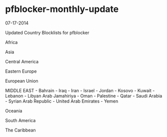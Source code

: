 pfblocker-monthly-update
========================
07-17-2014

Updated Country Blocklists for pfblocker

Africa

Asia

Central America

Eastern Europe

European Union


MIDDLE EAST - Bahrain - Iraq - Iran - Israel - Jordan - Kosovo - Kuwait - Lebanon - Libyan Arab Jamahiriya
            - Oman - Palestine - Qatar - Saudi Arabia - Syrian Arab Republic - United Arab Emirates - Yemen


Oceania

South America

The Caribbean
